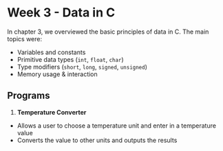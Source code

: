 # Week 3 - Data in C

In chapter 3, we overviewed the basic principles of data in C. The main topics were: 

* Variables and constants
* Primitive data types (`int`, `float`, `char`)
* Type modifiers (`short`, `long`, `signed`, `unsigned`)
* Memory usage & interaction

## Programs

1) **Temperature Converter**
* Allows a user to choose a temperature unit and enter in a temperature value
* Converts the value to other units and outputs the results
